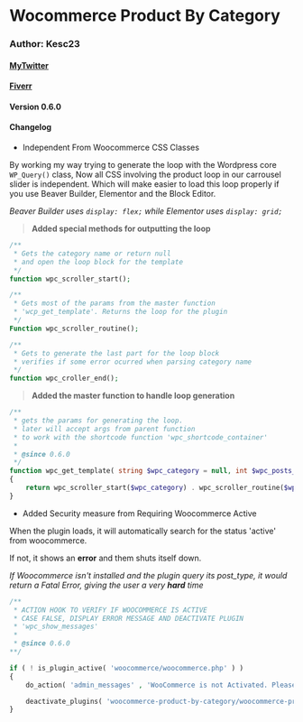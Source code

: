 # Wocommerce Product By Category

### Author: Kesc23

#### [MyTwitter](https://twitter.com/kevin_esc23)
#### [Fiverr](https://fiverr.com/kesc23)

#### Version 0.6.0
#### Changelog

- Independent From Woocommerce CSS Classes

By working my way trying to generate the loop with the Wordpress core `WP_Query()` class,
Now all CSS involving the product loop in our carrousel slider is independent.
Which will make easier to load this loop properly if you use Beaver Builder, Elementor and the Block Editor.

*Beaver Builder uses `display: flex;` while Elementor uses `display: grid;`*


> **Added special methods for outputting the loop**

```Php
/**
 * Gets the category name or return null
 * and open the loop block for the template
 */
function wpc_scroller_start();

/**
 * Gets most of the params from the master function
 * 'wcp_get_template'. Returns the loop for the plugin
 */
Function wpc_scroller_routine();

/**
 * Gets to generate the last part for the loop block
 * verifies if some error ocurred when parsing category name
 */    
function wpc_croller_end();

```

> **Added the master function to handle loop generation**

```php
/**
 * gets the params for generating the loop.
 * later will accept args from parent function
 * to work with the shortcode function 'wpc_shortcode_container'
 *
 * @since 0.6.0
 */
function wpc_get_template( string $wpc_category = null, int $wpc_posts_to_show = null)
{   
    return wpc_scroller_start($wpc_category) . wpc_scroller_routine($wpc_category, $wpc_posts_to_show) . wpc_scroller_end($wpc_category);
}
```

- Added Security measure from Requiring Woocommerce Active

When the plugin loads, it will automatically search for the status 'active'
from woocommerce.

If not, it shows an **error** and them shuts itself down. 

*If Woocommerce isn't installed and the plugin query its post_type, it would return a Fatal Error, giving the user a very **hard** time*

```php
/**
 * ACTION HOOK TO VERIFY IF WOOCOMMERCE IS ACTIVE
 * CASE FALSE, DISPLAY ERROR MESSAGE AND DEACTIVATE PLUGIN
 * 'wpc_show_messages' 
 *
 * @since 0.6.0
**/

if ( ! is_plugin_active( 'woocommerce/woocommerce.php' ) )
{
    do_action( 'admin_messages' , 'WooCommerce is not Activated. Please Activate Woocommerce', 'error');

    deactivate_plugins( 'woocommerce-product-by-category/woocommerce-product-by-category.php' );
}
```
